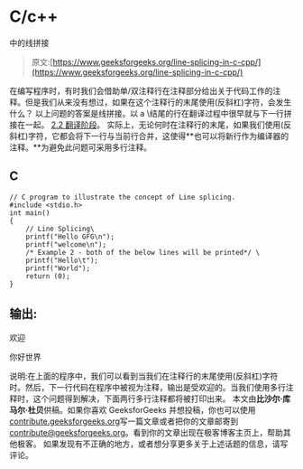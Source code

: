 # C/c++

中的线拼接

> 原文:[https://www.geeksforgeeks.org/line-splicing-in-c-cpp/](https://www.geeksforgeeks.org/line-splicing-in-c-cpp/)

在编写程序时，有时我们会借助单/双注释行在注释部分给出关于代码工作的注释。但是我们从来没有想过，如果在这个注释行的末尾使用\(反斜杠)字符，会发生什么？
以上问题的答案是线拼接。以 a \结尾的行在翻译过程中很早就与下一行拼接在一起。 [2.2 翻译阶段](http://en.cppreference.com/w/cpp/language/translation_phases)。
实际上，无论何时在注释行的末尾，如果我们使用\(反斜杠)字符，它都会将下一行与当前行合并，这使得**也可以将新行作为编译器的注释。**为避免此问题可采用多行注释。

## C

```
// C program to illustrate the concept of Line splicing.
#include <stdio.h>
int main()
{
    // Line Splicing\
    printf("Hello GFG\n");
    printf("welcome\n");
    /* Example 2 - both of the below lines will be printed*/ \
    printf("Hello\t");
    printf("World");
    return (0);
}
```

## **输出:**

欢迎

你好世界

说明:在上面的程序中，我们可以看到当我们在注释行的末尾使用\(反斜杠)字符时。然后，下一行代码在程序中被视为注释，输出是受欢迎的。当我们使用多行注释时，这个问题得到解决，下面两行多行注释都将被打印出来。
本文由**比沙尔·库马尔·杜贝**供稿。如果你喜欢 GeeksforGeeks 并想投稿，你也可以使用[contribute.geeksforgeeks.org](http://www.contribute.geeksforgeeks.org)写一篇文章或者把你的文章邮寄到 contribute@geeksforgeeks.org。看到你的文章出现在极客博客主页上，帮助其他极客。
如果发现有不正确的地方，或者想分享更多关于上述话题的信息，请写评论。